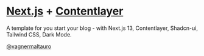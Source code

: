 # [Next.js](https://nextjs.org/) + [Contentlayer](https://next-contentlayer.vercel.app)

A template for you start your blog - with Next.js 13, Contentlayer, Shadcn-ui, Tailwind CSS, Dark Mode.

[@vagnermaltauro](https://twitter.com/vagnermaltauro)
